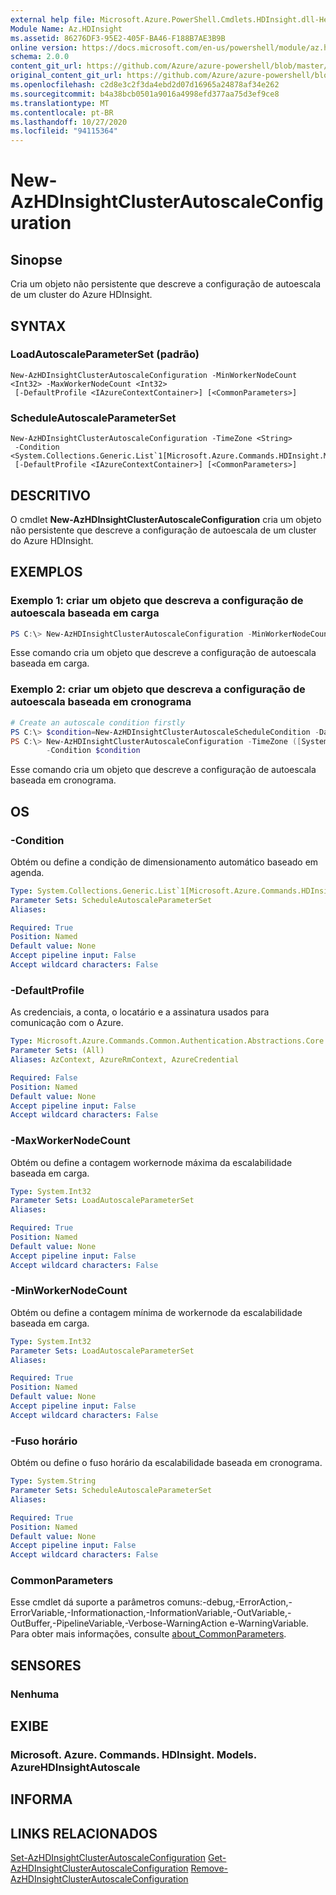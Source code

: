 ```yaml
---
external help file: Microsoft.Azure.PowerShell.Cmdlets.HDInsight.dll-Help.xml
Module Name: Az.HDInsight
ms.assetid: 86276DF3-95E2-405F-BA46-F188B7AE3B9B
online version: https://docs.microsoft.com/en-us/powershell/module/az.hdinsight/new-azhdinsightclusterautoscaleconfiguration
schema: 2.0.0
content_git_url: https://github.com/Azure/azure-powershell/blob/master/src/HDInsight/HDInsight/help/New-AzHDInsightClusterAutoscaleConfiguration.md
original_content_git_url: https://github.com/Azure/azure-powershell/blob/master/src/HDInsight/HDInsight/help/New-AzHDInsightClusterAutoscaleConfiguration.md
ms.openlocfilehash: c2d8e3c2f3da4ebd2d07d16965a24878af34e262
ms.sourcegitcommit: b4a38bcb0501a9016a4998efd377aa75d3ef9ce8
ms.translationtype: MT
ms.contentlocale: pt-BR
ms.lasthandoff: 10/27/2020
ms.locfileid: "94115364"
---
```

# New-AzHDInsightClusterAutoscaleConfiguration

## Sinopse
Cria um objeto não persistente que descreve a configuração de autoescala de um cluster do Azure HDInsight.

## SYNTAX

### LoadAutoscaleParameterSet (padrão)
```
New-AzHDInsightClusterAutoscaleConfiguration -MinWorkerNodeCount <Int32> -MaxWorkerNodeCount <Int32>
 [-DefaultProfile <IAzureContextContainer>] [<CommonParameters>]
```

### ScheduleAutoscaleParameterSet
```
New-AzHDInsightClusterAutoscaleConfiguration -TimeZone <String>
 -Condition <System.Collections.Generic.List`1[Microsoft.Azure.Commands.HDInsight.Models.AzureHDInsightAutoscaleCondition]>
 [-DefaultProfile <IAzureContextContainer>] [<CommonParameters>]
```

## DESCRITIVO
O cmdlet **New-AzHDInsightClusterAutoscaleConfiguration** cria um objeto não persistente que descreve a configuração de autoescala de um cluster do Azure HDInsight.

## EXEMPLOS

### Exemplo 1: criar um objeto que descreva a configuração de autoescala baseada em carga
```powershell
PS C:\> New-AzHDInsightClusterAutoscaleConfiguration -MinWorkerNodeCount 3 -MaxWorkerNodeCount 5
```

Esse comando cria um objeto que descreve a configuração de autoescala baseada em carga.

### Exemplo 2: criar um objeto que descreva a configuração de autoescala baseada em cronograma
```powershell
# Create an autoscale condition firstly
PS C:\> $condition=New-AzHDInsightClusterAutoscaleScheduleCondition -Day Monday -Time 09:00 -WorkerNodeCount 5
PS C:\> New-AzHDInsightClusterAutoscaleConfiguration -TimeZone ([System.TimeZoneInfo]::Local).Id `
        -Condition $condition
```

Esse comando cria um objeto que descreve a configuração de autoescala baseada em cronograma.

## OS

### -Condition
Obtém ou define a condição de dimensionamento automático baseado em agenda.

```yaml
Type: System.Collections.Generic.List`1[Microsoft.Azure.Commands.HDInsight.Models.AzureHDInsightAutoscaleCondition]
Parameter Sets: ScheduleAutoscaleParameterSet
Aliases:

Required: True
Position: Named
Default value: None
Accept pipeline input: False
Accept wildcard characters: False
```

### -DefaultProfile
As credenciais, a conta, o locatário e a assinatura usados para comunicação com o Azure.

```yaml
Type: Microsoft.Azure.Commands.Common.Authentication.Abstractions.Core.IAzureContextContainer
Parameter Sets: (All)
Aliases: AzContext, AzureRmContext, AzureCredential

Required: False
Position: Named
Default value: None
Accept pipeline input: False
Accept wildcard characters: False
```

### -MaxWorkerNodeCount
Obtém ou define a contagem workernode máxima da escalabilidade baseada em carga.

```yaml
Type: System.Int32
Parameter Sets: LoadAutoscaleParameterSet
Aliases:

Required: True
Position: Named
Default value: None
Accept pipeline input: False
Accept wildcard characters: False
```

### -MinWorkerNodeCount
Obtém ou define a contagem mínima de workernode da escalabilidade baseada em carga.

```yaml
Type: System.Int32
Parameter Sets: LoadAutoscaleParameterSet
Aliases:

Required: True
Position: Named
Default value: None
Accept pipeline input: False
Accept wildcard characters: False
```

### -Fuso horário
Obtém ou define o fuso horário da escalabilidade baseada em cronograma.

```yaml
Type: System.String
Parameter Sets: ScheduleAutoscaleParameterSet
Aliases:

Required: True
Position: Named
Default value: None
Accept pipeline input: False
Accept wildcard characters: False
```

### CommonParameters
Esse cmdlet dá suporte a parâmetros comuns:-debug,-ErrorAction,-ErrorVariable,-Informationaction,-InformationVariable,-OutVariable,-OutBuffer,-PipelineVariable,-Verbose-WarningAction e-WarningVariable. Para obter mais informações, consulte [about_CommonParameters](http://go.microsoft.com/fwlink/?LinkID=113216).

## SENSORES

### Nenhuma

## EXIBE

### Microsoft. Azure. Commands. HDInsight. Models. AzureHDInsightAutoscale

## INFORMA

## LINKS RELACIONADOS

[Set-AzHDInsightClusterAutoscaleConfiguration](./Set-AzHDInsightClusterAutoscaleConfiguration.md) 
 [Get-AzHDInsightClusterAutoscaleConfiguration](./Get-AzHDInsightClusterAutoscaleConfiguration.md) 
 [Remove-AzHDInsightClusterAutoscaleConfiguration](./Remove-AzHDInsightClusterAutoscaleConfiguration.md)
